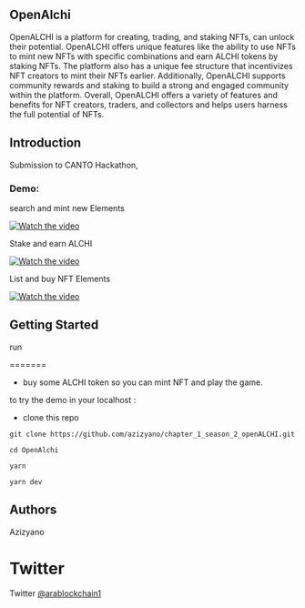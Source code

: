 ## OpenAlchi 

 OpenALCHI is a platform for creating, trading, and staking NFTs, can unlock their potential. OpenALCHI offers unique features like the ability to use NFTs to mint new NFTs with specific combinations and earn ALCHI tokens by staking NFTs. The platform also has a unique fee structure that incentivizes NFT creators to mint their NFTs earlier. Additionally, OpenALCHI supports community rewards and staking to build a strong and engaged community within the platform. Overall, OpenALCHI offers a variety of features and benefits for NFT creators, traders, and collectors and helps users harness the full potential of NFTs.


## Introduction

Submission to CANTO Hackathon, 

### Demo: 

search and mint new Elements

[![Watch the video](https://img.youtube.com/vi/2o1jPHbqV0Q/maxresdefault.jpg)](https://youtu.be/2o1jPHbqV0Q)

Stake and earn ALCHI


[![Watch the video](https://img.youtube.com/vi/JvdxVPJsxhA/maxresdefault.jpg)](https://youtu.be/JvdxVPJsxhA)


List and buy NFT Elements

[![Watch the video](https://img.youtube.com/vi/2Xy05pwdwO8/maxresdefault.jpg)](https://youtu.be/2Xy05pwdwO8)


## Getting Started
 run 

=======
- buy some ALCHI token so you can mint NFT and play the game.

to try the demo in your localhost :
- clone this repo 

```
git clone https://github.com/azizyano/chapter_1_season_2_openALCHI.git

cd OpenAlchi

yarn

yarn dev

```


## Authors
Azizyano 

Twitter
=======
Twitter
[@arablockchain1](https://twitter.com/arablockchain1)



